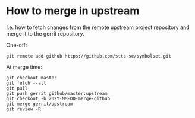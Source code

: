 # How to merge in upstream

I.e. how to fetch changes from the remote upstream project repository and merge it to the gerrit repository.

One-off:
```
git remote add github https://github.com/stts-se/symbolset.git
```

At merge time:
```
git checkout master
git fetch --all
git pull
git push gerrit github/master:upstream
git checkout -b 202Y-MM-DD-merge-github
git merge gerrit/upstream
git review -R
```
